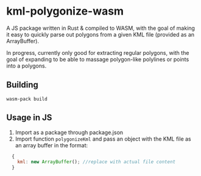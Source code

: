 # kml-polygonize-wasm

A JS package written in Rust & compiled to WASM, with the goal of making it easy to quickly parse out polygons from a given KML file (provided as an ArrayBuffer).

In progress, currently only good for extracting regular polygons, with the goal of expanding to be able to massage polygon-like polylines or points into a polygons.


## Building

`wasm-pack build`

## Usage in JS

1. Import as a package through package.json
2. Import function `polygonizeKml` and pass an object with the KML file as an array buffer in the format:
```js
  {
    kml: new ArrayBuffer(); //replace with actual file content 
  }
```
